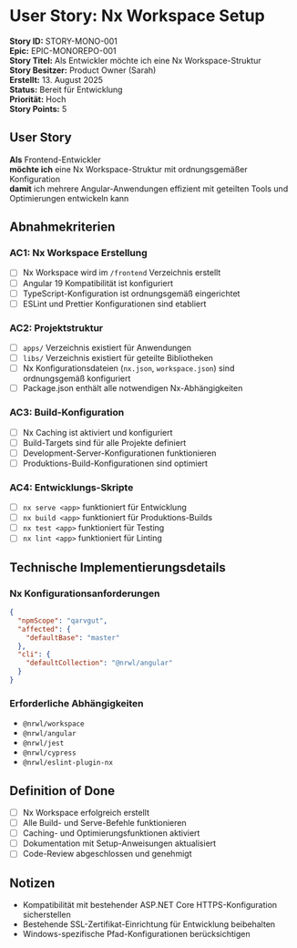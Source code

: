 # User Story: Nx Workspace Setup

**Story ID:** STORY-MONO-001  
**Epic:** EPIC-MONOREPO-001  
**Story Titel:** Als Entwickler möchte ich eine Nx Workspace-Struktur  
**Story Besitzer:** Product Owner (Sarah)  
**Erstellt:** 13. August 2025  
**Status:** Bereit für Entwicklung  
**Priorität:** Hoch  
**Story Points:** 5  

## User Story

**Als** Frontend-Entwickler  
**möchte ich** eine Nx Workspace-Struktur mit ordnungsgemäßer Konfiguration  
**damit** ich mehrere Angular-Anwendungen effizient mit geteilten Tools und Optimierungen entwickeln kann  

## Abnahmekriterien

### AC1: Nx Workspace Erstellung

- [ ] Nx Workspace wird im `/frontend` Verzeichnis erstellt
- [ ] Angular 19 Kompatibilität ist konfiguriert
- [ ] TypeScript-Konfiguration ist ordnungsgemäß eingerichtet
- [ ] ESLint und Prettier Konfigurationen sind etabliert

### AC2: Projektstruktur

- [ ] `apps/` Verzeichnis existiert für Anwendungen
- [ ] `libs/` Verzeichnis existiert für geteilte Bibliotheken  
- [ ] Nx Konfigurationsdateien (`nx.json`, `workspace.json`) sind ordnungsgemäß konfiguriert
- [ ] Package.json enthält alle notwendigen Nx-Abhängigkeiten

### AC3: Build-Konfiguration

- [ ] Nx Caching ist aktiviert und konfiguriert
- [ ] Build-Targets sind für alle Projekte definiert
- [ ] Development-Server-Konfigurationen funktionieren
- [ ] Produktions-Build-Konfigurationen sind optimiert

### AC4: Entwicklungs-Skripte

- [ ] `nx serve <app>` funktioniert für Entwicklung
- [ ] `nx build <app>` funktioniert für Produktions-Builds
- [ ] `nx test <app>` funktioniert für Testing
- [ ] `nx lint <app>` funktioniert für Linting

## Technische Implementierungsdetails

### Nx Konfigurationsanforderungen

```json
{
  "npmScope": "qarvgut",
  "affected": {
    "defaultBase": "master"
  },
  "cli": {
    "defaultCollection": "@nrwl/angular"
  }
}
```

### Erforderliche Abhängigkeiten

- `@nrwl/workspace`
- `@nrwl/angular`  
- `@nrwl/jest`
- `@nrwl/cypress`
- `@nrwl/eslint-plugin-nx`

## Definition of Done

- [ ] Nx Workspace erfolgreich erstellt
- [ ] Alle Build- und Serve-Befehle funktionieren
- [ ] Caching- und Optimierungsfunktionen aktiviert
- [ ] Dokumentation mit Setup-Anweisungen aktualisiert
- [ ] Code-Review abgeschlossen und genehmigt

## Notizen

- Kompatibilität mit bestehender ASP.NET Core HTTPS-Konfiguration sicherstellen
- Bestehende SSL-Zertifikat-Einrichtung für Entwicklung beibehalten
- Windows-spezifische Pfad-Konfigurationen berücksichtigen
